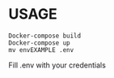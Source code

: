 # USAGE

```shell
Docker-compose build
Docker-compose up
mv envEXAMPLE .env
```
Fill .env with your credentials
